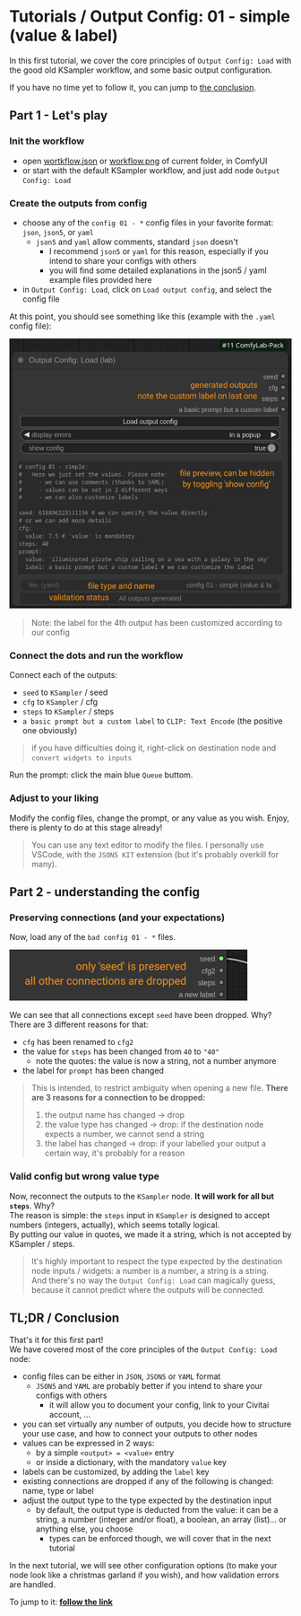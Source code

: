 # Tutorials / Output Config: 01 - simple (value & label)

In this first tutorial, we cover the core principles of `Output Config: Load` with the good old KSampler workflow, and some basic output configuration.

If you have no time yet to follow it, you can jump to [the conclusion](#tldr--conclusion).

## Part 1 - Let's play

### Init the workflow

- open [wortkflow.json](./wortkflow.json) or [workflow.png](./workflow.png) of current folder, in ComfyUI
- or start with the default KSampler workflow, and just add node `Output Config: Load`

### Create the outputs from config

- choose any of the `config 01 - *` config files in your favorite format: `json`, `json5`, or `yaml`
  - `json5` and `yaml` allow comments, standard `json` doesn't
    - I recommend `json5` or `yaml` for this reason, especially if you intend to share your configs with others
    - you will find some detailed explanations in the json5 / yaml example files provided here
- in `Output Config: Load`, click on `Load output config`, and select the config file

At this point, you should see something like this (example with the `.yaml` config file):

![node detail](./details/result%2001.jpg)

> Note: the label for the 4th output has been customized according to our config

### Connect the dots and run the workflow

Connect each of the outputs:

- `seed` to `KSampler` / seed
- `cfg` to `KSampler` / cfg
- `steps` to `KSampler` / steps
- `a basic prompt but a custom label` to `CLIP: Text Encode` (the positive one obviously)

> if you have difficulties doing it, right-click on destination node and `convert widgets to inputs`

Run the prompt: click the main blue `Queue` buttom.

### Adjust to your liking

Modify the config files, change the prompt, or any value as you wish. Enjoy, there is plenty to do at this stage already!

> You can use any text editor to modify the files. I personally use VSCode, with the `JSON5 KIT` extension (but it's probably overkill for many).

## Part 2 - understanding the config

### Preserving connections (and your expectations)

Now, load any of the `bad config 01 - *` files.

![node detail](./details/result%2002.jpg)

We can see that all connections except `seed` have been dropped. Why? There are 3 different reasons for that:

- `cfg` has been renamed to `cfg2`
- the value for `steps` has been changed from `40` to `"40"`
  - note the quotes: the value is now a string, not a number anymore
- the label for `prompt` has been changed

> This is intended, to restrict ambiguity when opening a new file. **There are 3 reasons for a connection to be dropped:**
>
> 1. the output name has changed -> drop
> 2. the value type has changed -> drop: if the destination node expects a number, we cannot send a string
> 3. the label has changed -> drop: if your labelled your output a certain way, it's probably for a reason

### Valid config but wrong value type

Now, reconnect the outputs to the `KSampler` node. **It will work for all but `steps`**. Why? \
The reason is simple: the `steps` input in `KSampler` is designed to accept numbers (integers, actually), which seems totally logical. \
By putting our value in quotes, we made it a string, which is not accepted by KSampler / steps.

> It's highly important to respect the type expected by the destination node inputs / widgets: a number is a number, a string is a string. \
> And there's no way the `Output Config: Load` can magically guess, because it cannot predict where the outputs will be connected.

## TL;DR / Conclusion

That's it for this first part!\
We have covered most of the core principles of the `Output Config: Load` node:

- config files can be either in `JSON`, `JSON5` or `YAML` format
  - `JSON5` and `YAML` are probably better if you intend to share your configs with others
    - it will allow you to document your config, link to your Civitai account, ...
- you can set virtually any number of outputs, you decide how to structure your use case, and how to connect your outputs to other nodes
- values can be expressed in 2 ways:
  - by a simple `<output> = <value>` entry
  - or inside a dictionary, with the mandatory `value` key
- labels can be customized, by adding the `label` key
- existing connections are dropped if any of the following is changed: name, type or label
- adjust the output type to the type expected by the destination input
  - by default, the output type is deducted from the value: it can be a string, a number (integer and/or float), a boolean, an array (list)... or anything else, you choose
    - types can be enforced though, we will cover that in the next tutorial

In the next tutorial, we will see other configuration options (to make your node look like a christmas garland if you wish), and how validation errors are handled.

To jump to it: **[follow the link](../02%20-%20more%20options/)**
